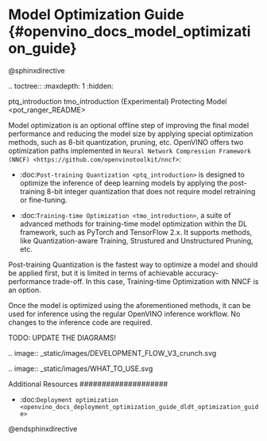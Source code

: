 # Model Optimization Guide {#openvino_docs_model_optimization_guide}

@sphinxdirective

.. toctree::
   :maxdepth: 1
   :hidden:

   ptq_introduction
   tmo_introduction
   (Experimental) Protecting Model <pot_ranger_README>


Model optimization is an optional offline step of improving the final model performance and reducing the model size by applying special optimization methods, such as 8-bit quantization, pruning, etc. OpenVINO offers two optimization paths implemented in `Neural Network Compression Framework (NNCF) <https://github.com/openvinotoolkit/nncf>`:

- :doc:`Post-training Quantization <ptq_introduction>` is designed to optimize the inference of deep learning models by applying the post-training 8-bit integer quantization that does not require model retraining or fine-tuning. 

- :doc:`Training-time Optimization <tmo_introduction>`, a suite of advanced methods for training-time model optimization within the DL framework, such as PyTorch and TensorFlow 2.x. It supports methods, like Quantization-aware Training, Strustured and Unstructured Pruning, etc. 

Post-training Quantization is the fastest way to optimize a model and should be applied first, but it is limited in terms of achievable accuracy-performance trade-off. In this case, Training-time Optimization with NNCF is an option.

Once the model is optimized using the aforementioned methods, it can be used for inference using the regular OpenVINO inference workflow. No changes to the inference code are required.

TODO: UPDATE THE DIAGRAMS!

.. image:: _static/images/DEVELOPMENT_FLOW_V3_crunch.svg

.. image:: _static/images/WHAT_TO_USE.svg

Additional Resources
####################

- :doc:`Deployment optimization <openvino_docs_deployment_optimization_guide_dldt_optimization_guide>`

@endsphinxdirective
